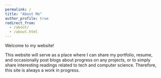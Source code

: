 ```yaml
---
permalink: /
title: "About Me"
author_profile: true
redirect_from: 
  - /about/
  - /about.html
---
```


Welcome to my website!

This website will serve as a place where I can share my portfolio, resume, and occasionally post blogs about progress on any projects, or to simply share interesting readings related to tech and computer science. Therefore, this site is always a work in progress. 

